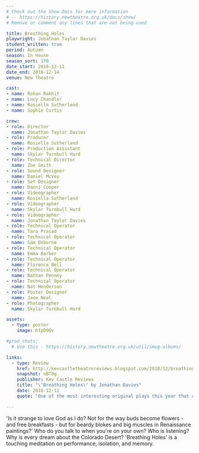 ```yaml
---
# Check out the Show Docs for more information
# -- https://history.newtheatre.org.uk/docs/show/
# Remove or comment any lines that are not being used

title: Breathing Holes
playwright: Jonathan Taylor Davies
student_written: true
period: Autumn
season: In House
season_sort: 170
date_start: 2018-12-11
date_end: 2018-12-14
venue: New Theatre

cast:
- name: Rohan Rakhit
- name: Lucy Chandler
- name: Rosiella Sutherland
- name: Sophie Curtis

crew:
- role: Director
  name: Jonathan Taylor Davies
- role: Producer
  name: Rosiella Sutherland
- role: Production Assistant
  name: Skylar Turnbull Hurd
- role: Technical Director
  name: Zoe Smith
- role: Sound Designer
  name: Daniel McVey
- role: Set Designer
  name: Danni Cooper
- role: Videographer
  name: Rosiella Sutherland
- role: Videographer
  name: Skylar Turnbull Hurd
- role: Videographer
  name: Jonathan Taylor Davies
- role: Technical Operator
  name: Tara Prasad
- role: Technical Operator
  name: Sam Osborne
- role: Technical Operator
  name: Emma Barber
- role: Technical Operator
  name: Florence Bell
- role: Technical Operator
  name: Nathan Penney
- role: Technical Operator
  name: Nat Henderson
- role: Poster Designer
  name: Jase Neal
- role: Photographer
  name: Skylar Turnbull Hurd

assets:
  - type: poster
    image: hfpD9Qv

#prod_shots:
  # Use this - https://history.newtheatre.org.uk/util/smug-albums/

links:
  - type: Review
    href: http://kevcastletheatrereviews.blogspot.com/2018/12/breathing-holes-by-jonathan-davies.html
    snapshot: uBT0g
    publisher: Kev Castle Reviews
    title: "\'Breathing Holes\' by Jonathan Davies"
    date: 2018-12-11
    quote: "One of the most interesting original plays this year that credits the audience with the intelligence to interpret the script with their own understanding."

---
```


'Is it strange to love God as I do? Not for the way buds become flowers - and free breakfasts - but for beardy blokes and big muscles in Renaissance paintings?' Who do you talk to when you're on your own? Who is listening? Why is every dream about the Colorado Desert? 'Breathing Holes' is a touching meditation on performance, isolation, and memory.

